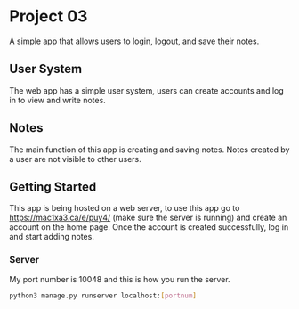# Project 03
A simple app that allows users to login, logout, and save their notes.

## User System
The web app has a simple user system, users can create accounts and log in to view and write notes.

## Notes
The main function of this app is creating and saving notes. Notes created by a user are not visible to other users. 


## Getting Started
This app is being hosted on a web server, to use this app go to https://mac1xa3.ca/e/puy4/ (make sure the server is running) and create an account on the home page. Once the account is created successfully, log in and start adding notes. 

### Server

My port number is 10048 and this is how you run the server.
```bash
python3 manage.py runserver localhost:[portnum]
```







